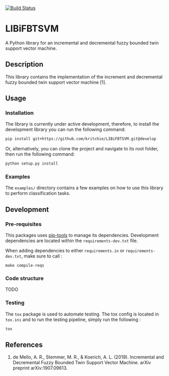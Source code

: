 
[![Build Status](https://dev.azure.com/karlritchie1/LIBiFBTSVM/_apis/build/status/kritchie.LIBiFBTSVM?branchName=master)](https://dev.azure.com/karlritchie1/LIBiFBTSVM/_build/latest?definitionId=1&branchName=master)

# LIBiFBTSVM

A Python library for an incremental and decremental fuzzy bounded twin support vector machine.

## Description

This library contains the implementation of the increment and decremental fuzzy bounded twin support vector machine [1].

## Usage

### Installation

The library is currently under active development, therefore, to install the development library you can
run the following command:

```bash
pip install git+https://github.com/kritchie/LIBiFBTSVM.git@develop
```

Or, alternatively, you can clone the project and navigate to its root folder, then run the following command:

```bash
python setup.py install
```

### Examples

The `examples/` directory contains a few examples on how to use this library to perform classification tasks.

## Development

### Pre-requisites

This packages uses [pip-tools](https://github.com/jazzband/pip-tools) to manage its dependencies.
Development dependencies are located within the `requirements-dev.txt` file.

When adding dependencies to either `requirements.in` or `requirements-dev.txt`, make sure to call :

```
make compile-reqs
```

### Code structure

TODO

### Testing

The `tox` package is used to automate testing. The tox config is located in `tox.ini` and to run the testing pipeline, simply run the following :

```bash
tox
```

## References

1. de Mello, A. R., Stemmer, M. R., & Koerich, A. L. (2019). Incremental and Decremental Fuzzy Bounded Twin Support Vector Machine. arXiv preprint arXiv:1907.09613.
